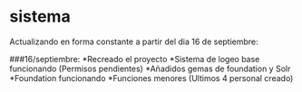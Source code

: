 # sistema
Actualizando en forma constante a partir del dia 16 de septiembre:

###16/septiembre:
  *Recreado el proyecto
  *Sistema de logeo base funcionando (Permisos pendientes)
  *Añadidos gemas de foundation y Solr
  *Foundation funcionando
  *Funciones menores (Ultimos 4 personal creado)
